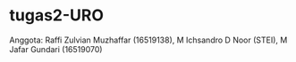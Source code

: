 # tugas2-URO

Anggota:
Raffi Zulvian Muzhaffar (16519138), 
M Ichsandro D Noor (STEI), 
M Jafar Gundari (16519070)
